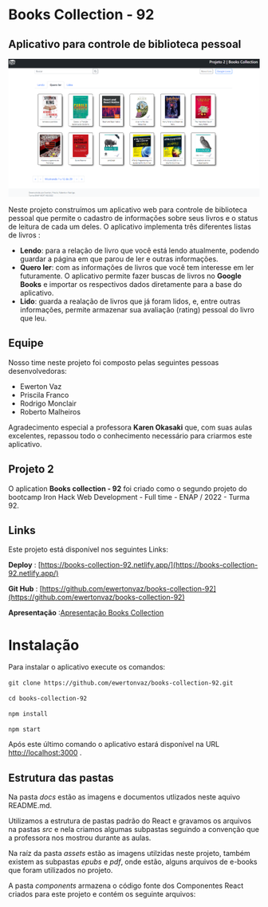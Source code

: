 # Books Collection - 92

## Aplicativo para controle de biblioteca pessoal

![Tela inicial do aplicativo](/docs/images/home-page.png)

Neste projeto construímos um aplicativo web para controle de biblioteca pessoal que permite o
cadastro de informações sobre seus livros e o status de leitura de cada um deles.
O aplicativo implementa três diferentes listas de livros :

- **Lendo**: para a relação de livro que você está lendo atualmente, podendo guardar a página em que parou de ler e outras informações.
- **Quero ler**: com as informações de livros que você tem interesse em ler futuramente. O aplicativo permite fazer buscas de livros no **Google Books** e importar os respectivos dados diretamente para a base do aplicativo.
- **Lido**: guarda a realação de livros que já foram lidos, e, entre outras informações, permite armazenar sua avaliação (rating) pessoal do livro que leu.

## Equipe

Nosso time neste projeto foi composto pelas seguintes pessoas desenvolvedoras:

- Ewerton Vaz
- Priscila Franco
- Rodrigo Monclair
- Roberto Malheiros

Agradecimento especial a professora **Karen Okasaki** que, com suas aulas excelentes, repassou todo o conhecimento necessário para criarmos este aplicativo.

## Projeto 2

O aplication **Books collection - 92** foi criado como o segundo projeto do bootcamp Iron Hack Web Development - Full time - ENAP / 2022 - Turma 92.

## Links

Este projeto está disponível nos seguintes Links:

**Deploy** : [https://books-collection-92.netlify.app/](https://books-collection-92.netlify.app/)

**Git Hub** : [https://github.com/ewertonvaz/books-collection-92](https://github.com/ewertonvaz/books-collection-92)

**Apresentação** :[Apresentação Books Collection]()

# Instalação

Para instalar o aplicativo execute os comandos:

`git clone https://github.com/ewertonvaz/books-collection-92.git`

`cd books-collection-92`

`npm install`

`npm start`

Após este último comando o aplicativo estará disponível na URL [http://localhost:3000](http://localhost:3000) .

## Estrutura das pastas

Na pasta _docs_ estão as imagens e documentos utlizados neste aquivo README.md.

Utilizamos a estrutura de pastas padrão do React e gravamos os arquivos na pastas _src_ e nela criamos algumas subpastas seguindo a convenção que a professora nos mostrou durante as aulas.

Na raíz da pasta _assets_ estão as imagens utilzidas neste projeto, também existem as subpastas _epubs_ e _pdf_, onde estão, alguns arquivos de e-books que foram utilizados no projeto.

A pasta _components_ armazena o código fonte dos Componentes React criados para este projeto e contém os seguinte arquivos:
